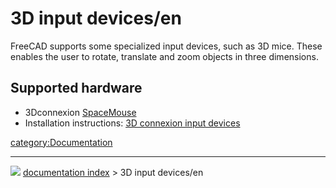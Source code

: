# 3D input devices/en
FreeCAD supports some specialized input devices, such as 3D mice. These enables the user to rotate, translate and zoom objects in three dimensions.

## Supported hardware 

-   3Dconnexion [SpaceMouse](https://3dconnexion.com/spacemouse/)
-   Installation instructions: [3D connexion input devices](3Dconnexion_input_devices.md)

[category:Documentation](category_Documentation.md)



---
![](images/Right_arrow.png) [documentation index](../README.md) > 3D input devices/en

